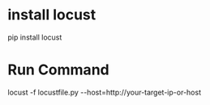 # install locust
pip install locust
# Run Command
locust -f locustfile.py --host=http://your-target-ip-or-host
